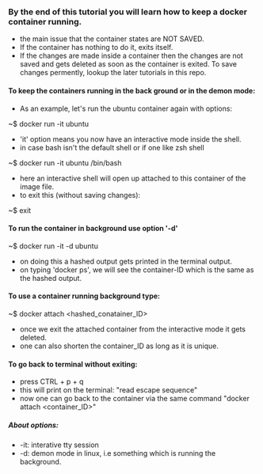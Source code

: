 ### By the end of this tutorial you will learn how to keep a docker container running.

- the main issue that the container states are NOT SAVED. 
- If the container has nothing to do it, exits itself. 
- If the changes are made inside a container then the changes are not saved and gets deleted as soon as the container is exited. To save changes permently, lookup the later tutorials in this repo.

#### To keep the containers running in the back ground or in the demon mode:

- As an example, let's run the ubuntu container again with options:

~$ docker run -it ubuntu

- 'it' option means you now have an interactive mode inside the shell.
- in case bash isn't the default shell or if one like zsh shell

~$ docker run -it ubuntu /bin/bash 

- here an interactive shell will open up attached to this container of the image file.
- to exit this (without saving changes):

~$ exit


#### To run the container in background use option '-d'

~$ docker run -it -d ubuntu

- on doing this a hashed output gets printed in the terminal output.
- on typing 'docker ps', we will see the container-ID which is the same as the hashed output.

#### To use a container running background type:

~$ docker attach <hashed_conatainer_ID>

- once we exit the attached container from the interactive mode it gets deleted.
- one can also shorten the container_ID as long as it is unique.

#### To go back to terminal without exiting:

- press CTRL + p + q 
- this will print on the terminal: "read escape sequence"
- now one can go back to the container via the same command "docker attach <container_ID>" 

##### About options:

- -it: interative tty session
- -d: demon mode in linux, i.e something which is running the background.
